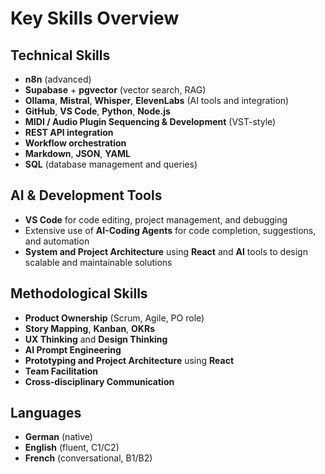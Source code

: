 # Key Skills Overview

## Technical Skills
- **n8n** (advanced)
- **Supabase** + **pgvector** (vector search, RAG)
- **Ollama**, **Mistral**, **Whisper**, **ElevenLabs** (AI tools and integration)
- **GitHub**, **VS Code**, **Python**, **Node.js**
- **MIDI / Audio Plugin Sequencing & Development** (VST-style)
- **REST API integration**
- **Workflow orchestration**
- **Markdown**, **JSON**, **YAML**
- **SQL** (database management and queries)

## AI & Development Tools
- **VS Code** for code editing, project management, and debugging
- Extensive use of **AI-Coding Agents** for code completion, suggestions, and automation
- **System and Project Architecture** using **React** and **AI** tools to design scalable and maintainable solutions

## Methodological Skills
- **Product Ownership** (Scrum, Agile, PO role)
- **Story Mapping**, **Kanban**, **OKRs**
- **UX Thinking** and **Design Thinking**
- **AI Prompt Engineering**
- **Prototyping and Project Architecture** using **React** 
- **Team Facilitation**
- **Cross-disciplinary Communication**

## Languages
- **German** (native)
- **English** (fluent, C1/C2)
- **French** (conversational, B1/B2)

